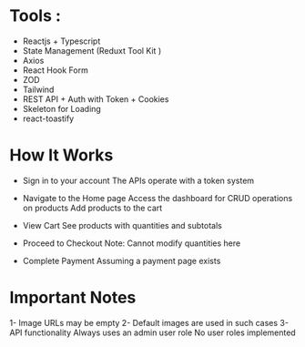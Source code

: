 # Tools :
- Reactjs + Typescript
- State Management (Reduxt Tool Kit )
- Axios
- React Hook Form
- ZOD
- Tailwind
- REST API + Auth with Token + Cookies
- Skeleton for Loading
- react-toastify

# How It Works
- Sign in to your account
    The APIs operate with a token system
  
- Navigate to the Home page
   Access the dashboard for CRUD operations on products
   Add products to the cart
  
- View Cart
   See products with quantities and subtotals

- Proceed to Checkout
   Note: Cannot modify quantities here
  
- Complete Payment
   Assuming a payment page exists
  
# Important Notes
1- Image URLs may be empty
2- Default images are used in such cases
3- API functionality
    Always uses an admin user role
    No user roles implemented
